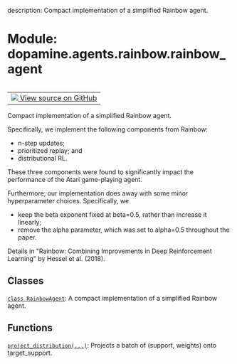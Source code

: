 description: Compact implementation of a simplified Rainbow agent.

<div itemscope itemtype="http://developers.google.com/ReferenceObject">
<meta itemprop="name" content="dopamine.agents.rainbow.rainbow_agent" />
<meta itemprop="path" content="Stable" />
</div>

# Module: dopamine.agents.rainbow.rainbow_agent

<!-- Insert buttons and diff -->

<table class="tfo-notebook-buttons tfo-api nocontent" align="left">
<td>
  <a target="_blank" href="https://github.com/google/dopamine/tree/master/dopamine/agents/rainbow/rainbow_agent.py">
    <img src="https://www.tensorflow.org/images/GitHub-Mark-32px.png" />
    View source on GitHub
  </a>
</td>
</table>

Compact implementation of a simplified Rainbow agent.

Specifically, we implement the following components from Rainbow:

*   n-step updates;
*   prioritized replay; and
*   distributional RL.

These three components were found to significantly impact the performance of the
Atari game-playing agent.

Furthermore, our implementation does away with some minor hyperparameter
choices. Specifically, we

*   keep the beta exponent fixed at beta=0.5, rather than increase it linearly;
*   remove the alpha parameter, which was set to alpha=0.5 throughout the paper.

Details in "Rainbow: Combining Improvements in Deep Reinforcement Learning" by
Hessel et al. (2018).

## Classes

[`class RainbowAgent`](../../../dopamine/agents/rainbow/rainbow_agent/RainbowAgent.md):
A compact implementation of a simplified Rainbow agent.

## Functions

[`project_distribution(...)`](../../../dopamine/agents/rainbow/rainbow_agent/project_distribution.md):
Projects a batch of (support, weights) onto target_support.
